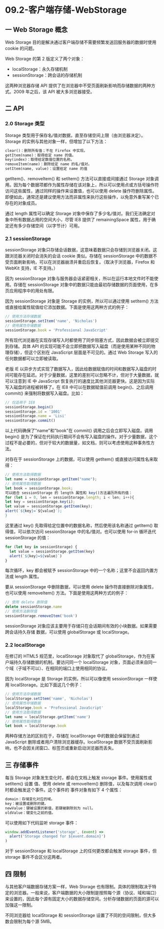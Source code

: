 # 09.2-客户端存储-WebStorage

## 一 Web Storage 概念

Web Storage 目的是解决通过客户端存储不需要频繁发送回服务器的数据时使用 cookie 的问题。

Web Storage 的第 2 版定义了两个对象：

- localStorage：永久存储机制
- sessionStorage：跨会话的存储机制

这两种浏览器存储 API 提供了在浏览器中不受页面刷新影响而存储数据的两种方式。2009 年之后，该 API 被大多浏览器接受。

## 二 API

### 2.0 Storage 类型

Storage 类型用于保存名/值对数据，直至存储空间上限（由浏览器决定）。Storage 的实例与其他对象一样，但增加了以下方法：

```txt
clear()：删除所有值；不在 Firefox 中实现。
getItem(name)：取得给定 name 的值。
key(index)：取得给定数值位置的名称。
removeItem(name)：删除给定 name 的名/值对。
setItem(name, value)：设置给定 name 的值
```

getItem()、removeItem() 和 setItem() 方法可以直接或间接通过 Storage 对象调用。因为每个数据项都作为属性存储在该对象上，所以可以使用点或方括号操作符访问这些属性，通过同样的操作来设置值，也可以使用 delete 操作符删除属性。即便如此，通常还是建议使用方法而非属性来执行这些操作，以免意外重写某个已存在的对象成员。

通过 length 属性可以确定 Storage 对象中保存了多少名/值对。我们无法确定对象中所有数据占用的空间大小，尽管 IE8 提供了 remainingSpace 属性，用于确定还有多少存储空间（以字节计）可用。

### 2.1 sessionStorage

sessionStorage 对象只存储会话数据，这意味着数据只会存储到浏览器关闭。这跟浏览器关闭时会消失的会话 cookie 类似。存储在 sessionStorage 中的数据不受页面刷新影响，可以在浏览器崩溃并重启后恢复。（取决于浏览器，Firefox 和 WebKit 支持，IE 不支持。）

因为 sessionStorage 对象与服务器会话紧密相关，所以在运行本地文件时不能使用。存储在 sessionStorage 对象中的数据只能由最初存储数据的页面使用，在多页应用程序中的用处有限。

因为 sessionStorage 对象是 Storage 的实例，所以可以通过使用 setItem() 方法或直接给属性赋值给它添加数据。下面是使用这两种方式的例子：

```js
// 使用方法存储数据
sessionStorage.setItem('name', 'Nicholas')
// 使用属性存储数据
sessionStorage.book = 'Professional JavaScript'
```

所有现代浏览器在实现存储写入时都使用了同步阻塞方式，因此数据会被立即提交到存储。具体 API 的实现可能不会立即把数据写入磁盘（而是使用某种不同的物理存储），但这个区别在 JavaScript 层面是不可见的。通过 Web Storage 写入的任何数据都可以立即被读取。

老版 IE 以异步方式实现了数据写入，因此给数据赋值的时间和数据写入磁盘的时间可能存在延迟。对于少量数据，这里的差别可以忽略不计，但对于大量数据，就可以注意到 IE 中 JavaScript 恢复执行的速度比其他浏览器更快。这是因为实际写入磁盘的进程被转移了。在 IE8 中可以在数据赋值前调用 begin()、之后调用 commit() 来强制将数据写入磁盘。比如：

```js
// 仅适用于 IE8
sessionStorage.begin()
sessionStorage.id = '1001'
sessionStorage.name = 'Lisi'
sessionStorage.commit()
```

以上代码确保了"name"和"book"在 commit() 调用之后会立即写入磁盘。调用 begin() 是为了保证在代码执行期间不会有写入磁盘的操作。对于少量数据，这个过程不是必要的，但对于较大的数据量，如文档，则可以考虑使用这种事务性方法。

对存在于 sessionStorage 上的数据，可以使用 getItem() 或直接访问属性名来取得：

```js
// 使用方法取得数据
let name = sessionStorage.getItem("name");
// 使用属性取得数据
let book = sessionStorage.book;
可以结合 sessionStorage 的 length 属性和 key()方法遍历所有的值：
for (let i = 0, len = sessionStorage.length; i < len; i++){
let key = sessionStorage.key(i);
let value = sessionStorage.getItem(key);
alert(`${key}=`${value}`);
}
```

这里通过 key() 先取得给定位置中的数据名称，然后使用该名称通过 getItem() 取得值，可以依次访问 sessionStorage 中的名/值对。也可以使用 for-in 循环迭代 sessionStorage 的值：

```js
for (let key in sessionStorage) {
  let value = sessionStorage.getItem(key)
  alert(`${key}=${value}`)
}
```

每次循环，key 都会被赋予 sessionStorage 中的一个名称；这里不会返回内置方法或 length 属性。

要从 sessionStorage 中删除数据，可以使用 delete 操作符直接删除对象属性，也可以使用 removeItem() 方法。下面是使用这两种方式的例子：

```js
// 使用 delete 删除值
delete sessionStorage.name
// 使用方法删除值
sessionStorage.removeItem('book')
```

sessionStorage 对象应该主要用于存储只在会话期间有效的小块数据。如果需要跨会话持久存储
数据，可以使用 globalStorage 或 localStorage。

### 2.2 localStorage

在修订的 HTML5 规范里，localStorage 对象取代了 globalStorage，作为在客户端持久存储数据的机制。要访问同一个 localStorage 对象，页面必须来自同一个域（子域不可以）、在相同的端口上使用相同的协议。

因为 localStorage 是 Storage 的实例，所以可以像使用 sessionStorage 一样使用 localStorage。比如下面这几个例子：

```js
// 使用方法存储数据
localStorage.setItem('name', 'Nicholas')
// 使用属性存储数据
localStorage.book = 'Professional JavaScript'
// 使用方法取得数据
let name = localStorage.getItem('name')
// 使用属性取得数据
let book = localStorage.book
```

两种存储方法的区别在于，存储在 localStorage 中的数据会保留到通过 JavaScript 删除或者用户清除浏览器缓存。localStorage 数据不受页面刷新影响，也不会因关闭窗口、标签页或重新启动浏览器而丢失。

## 三 存储事件

每当 Storage 对象发生变化时，都会在文档上触发 storage 事件。使用属性或 setItem() 设置
值、使用 delete 或 removeItem() 删除值，以及每次调用 clear() 时都会触发这个事件。这个事件的
事件对象有如下 4 个属性：

```txt
domain：存储变化对应的域。
key：被设置或删除的键。
newValue：键被设置的新值，若键被删除则为 null。
oldValue：键变化之前的值。
```

可以使用如下代码监听 storage 事件：

```js
window.addEventListener('storage', (event) =>
  alert('Storage changed for ${event.domain}')
)
```

对于 sessionStorage 和 localStorage 上的任何更改都会触发 storage 事件，但 storage 事件不会区分这两者。

## 四 限制

与其他客户端数据存储方案一样，Web Storage 也有限制。具体的限制取决于特定的浏览器。一般来说，客户端数据的大小限制是按照每个源（协议、域和端口）来设置的，因此每个源有固定大小的数据存储空间。分析存储数据的页面的源可以加强这一限制。

不同浏览器给 localStorage 和 sessionStorage 设置了不同的空间限制，但大多数会限制为每个源 5MB。
